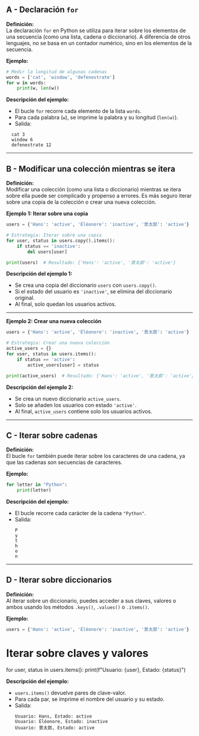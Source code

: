 ## A - Declaración `for`

**Definición:**  
La declaración `for` en Python se utiliza para iterar sobre los elementos de una secuencia (como una lista, cadena o diccionario). A diferencia de otros lenguajes, no se basa en un contador numérico, sino en los elementos de la secuencia.

**Ejemplo:**

```python
# Medir la longitud de algunas cadenas
words = ['cat', 'window', 'defenestrate']
for w in words:
    print(w, len(w))
```

**Descripción del ejemplo:**

- El bucle `for` recorre cada elemento de la lista `words`.
- Para cada palabra (`w`), se imprime la palabra y su longitud (`len(w)`).
- Salida:

```
  cat 3
  window 6
  defenestrate 12
```

---

## B - Modificar una colección mientras se itera

**Definición:**  
Modificar una colección (como una lista o diccionario) mientras se itera sobre ella puede ser complicado y propenso a errores. Es más seguro iterar sobre una copia de la colección o crear una nueva colección.

**Ejemplo 1: Iterar sobre una copia**

```python
users = {'Hans': 'active', 'Éléonore': 'inactive', '景太郎': 'active'}

# Estrategia: Iterar sobre una copia
for user, status in users.copy().items():
    if status == 'inactive':
        del users[user]

print(users)  # Resultado: {'Hans': 'active', '景太郎': 'active'}
```

**Descripción del ejemplo 1:**

- Se crea una copia del diccionario `users` con `users.copy()`.
- Si el estado del usuario es `'inactive'`, se elimina del diccionario original.
- Al final, solo quedan los usuarios activos.

---

**Ejemplo 2: Crear una nueva colección**

```python
users = {'Hans': 'active', 'Éléonore': 'inactive', '景太郎': 'active'}

# Estrategia: Crear una nueva colección
active_users = {}
for user, status in users.items():
    if status == 'active':
        active_users[user] = status

print(active_users)  # Resultado: {'Hans': 'active', '景太郎': 'active'}
```

**Descripción del ejemplo 2:**

- Se crea un nuevo diccionario `active_users`.
- Solo se añaden los usuarios con estado `'active'`.
- Al final, `active_users` contiene solo los usuarios activos.

---

## C - Iterar sobre cadenas

**Definición:**  
El bucle `for` también puede iterar sobre los caracteres de una cadena, ya que las cadenas son secuencias de caracteres.

**Ejemplo:**

```python
for letter in "Python":
    print(letter)
```

**Descripción del ejemplo:**

- El bucle recorre cada carácter de la cadena `"Python"`.
- Salida:
  ```
  P
  y
  t
  h
  o
  n
  ```

---

## D - Iterar sobre diccionarios

**Definición:**  
Al iterar sobre un diccionario, puedes acceder a sus claves, valores o ambos usando los métodos `.keys()`, `.values()` o `.items()`.

**Ejemplo:**

```python
users = {'Hans': 'active', 'Éléonore': 'inactive', '景太郎': 'active'}
```

# Iterar sobre claves y valores

for user, status in users.items():
print(f"Usuario: {user}, Estado: {status}")

**Descripción del ejemplo:**

- `users.items()` devuelve pares de clave-valor.
- Para cada par, se imprime el nombre del usuario y su estado.
- Salida:
  ```
  Usuario: Hans, Estado: active
  Usuario: Éléonore, Estado: inactive
  Usuario: 景太郎, Estado: active
  ```
